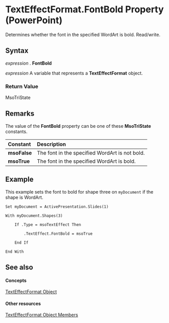 
# TextEffectFormat.FontBold Property (PowerPoint)

Determines whether the font in the specified WordArt is bold. Read/write.


## Syntax

 _expression_ . **FontBold**

 _expression_ A variable that represents a **TextEffectFormat** object.


### Return Value

MsoTriState


## Remarks

The value of the  **FontBold** property can be one of these **MsoTriState** constants.



|**Constant**|**Description**|
|:-----|:-----|
| **msoFalse**|The font in the specified WordArt is not bold.|
| **msoTrue**| The font in the specified WordArt is bold.|

## Example

This example sets the font to bold for shape three on  `myDocument` if the shape is WordArt.


```
Set myDocument = ActivePresentation.Slides(1)

With myDocument.Shapes(3)

    If .Type = msoTextEffect Then

        .TextEffect.FontBold = msoTrue

    End If

End With
```


## See also


#### Concepts


[TextEffectFormat Object](62434479-237f-01c4-712c-08e48b391d48.md)
#### Other resources


[TextEffectFormat Object Members](e418eded-8386-11b9-98c8-bf02e518101c.md)
